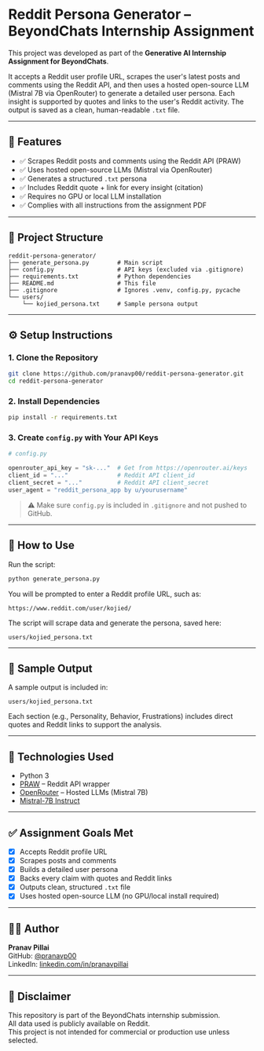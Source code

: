 
# Reddit Persona Generator – BeyondChats Internship Assignment

This project was developed as part of the **Generative AI Internship Assignment for BeyondChats**.

It accepts a Reddit user profile URL, scrapes the user's latest posts and comments using the Reddit API, and then uses a hosted open-source LLM (Mistral 7B via OpenRouter) to generate a detailed user persona. Each insight is supported by quotes and links to the user's Reddit activity. The output is saved as a clean, human-readable `.txt` file.

---

## 🚀 Features

- ✅ Scrapes Reddit posts and comments using the Reddit API (PRAW)
- ✅ Uses hosted open-source LLMs (Mistral via OpenRouter)
- ✅ Generates a structured `.txt` persona
- ✅ Includes Reddit quote + link for every insight (citation)
- ✅ Requires no GPU or local LLM installation
- ✅ Complies with all instructions from the assignment PDF

---

## 📁 Project Structure

```
reddit-persona-generator/
├── generate_persona.py        # Main script
├── config.py                  # API keys (excluded via .gitignore)
├── requirements.txt           # Python dependencies
├── README.md                  # This file
├── .gitignore                 # Ignores .venv, config.py, pycache
└── users/
    └── kojied_persona.txt     # Sample persona output
```

---

## ⚙️ Setup Instructions

### 1. Clone the Repository

```bash
git clone https://github.com/pranavp00/reddit-persona-generator.git
cd reddit-persona-generator
```

### 2. Install Dependencies

```bash
pip install -r requirements.txt
```

### 3. Create `config.py` with Your API Keys

```python
# config.py

openrouter_api_key = "sk-..."  # Get from https://openrouter.ai/keys
client_id = "..."              # Reddit API client_id
client_secret = "..."          # Reddit API client_secret
user_agent = "reddit_persona_app by u/yourusername"
```

> ⚠️ Make sure `config.py` is included in `.gitignore` and not pushed to GitHub.

---

## 🧪 How to Use

Run the script:

```bash
python generate_persona.py
```

You will be prompted to enter a Reddit profile URL, such as:

```
https://www.reddit.com/user/kojied/
```

The script will scrape data and generate the persona, saved here:

```
users/kojied_persona.txt
```

---

## 📄 Sample Output

A sample output is included in:

```
users/kojied_persona.txt
```

Each section (e.g., Personality, Behavior, Frustrations) includes direct quotes and Reddit links to support the analysis.

---

## 🧠 Technologies Used

- Python 3
- [PRAW](https://praw.readthedocs.io/) – Reddit API wrapper
- [OpenRouter](https://openrouter.ai) – Hosted LLMs (Mistral 7B)
- [Mistral-7B Instruct](https://huggingface.co/mistralai/Mistral-7B-Instruct-v0.1)

---

## ✅ Assignment Goals Met

- [x] Accepts Reddit profile URL
- [x] Scrapes posts and comments
- [x] Builds a detailed user persona
- [x] Backs every claim with quotes and Reddit links
- [x] Outputs clean, structured `.txt` file
- [x] Uses hosted open-source LLM (no GPU/local install required)

---

## 🙋‍♂️ Author

**Pranav Pillai**  
GitHub: [@pranavp00](https://github.com/pranavp00)  
LinkedIn: [linkedin.com/in/pranavpillai](https://www.linkedin.com/in/pranavpillai/)

---

## 🔐 Disclaimer

This repository is part of the BeyondChats internship submission.  
All data used is publicly available on Reddit.  
This project is not intended for commercial or production use unless selected.
